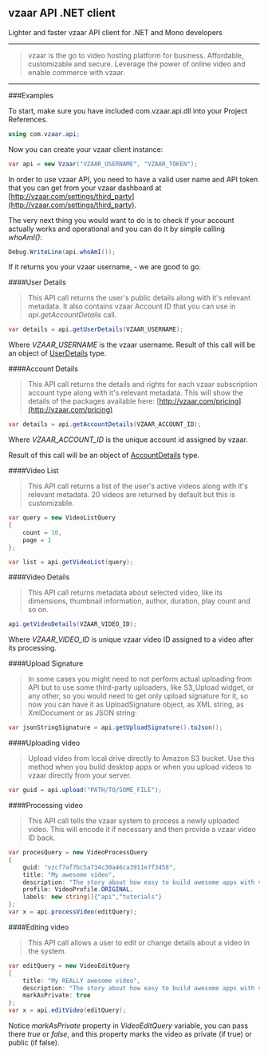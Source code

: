 vzaar API .NET client
---
Lighter and faster vzaar API client for .NET and Mono developers

---

>vzaar is the go to video hosting platform for business. Affordable, customizable and secure. Leverage the power of online video and enable commerce with vzaar.

----

###Examples


To start, make sure you have included com.vzaar.api.dll into your Project References.

```csharp
using com.vzaar.api;
```
Now you can create your vzaar client instance:

```csharp
var api = new Vzaar("VZAAR_USERNAME", "VZAAR_TOKEN");
```
In order to use vzaar API, you need to have a valid user name and API token that you can get from your vzaar dashboard at [http://vzaar.com/settings/third_party](http://vzaar.com/settings/third_party).

The very next thing you would want to do is to check if your account actually works and operational and you can do it by simple calling _whoAmI()_:

```csharp
Debug.WriteLine(api.whoAmI());
```

If it returns you your vzaar username, - we are good to go.

####User Details

>This API call returns the user's public details along with it's relevant metadata. It also contains vzaar Account ID that you can use in _api.getAccountDetails_ call.

```csharp
var details = api.getUserDetails(VZAAR_USERNAME);
```

Where _VZAAR_USERNAME_ is the vzaar username. Result of this call will be an object of [UserDetails](com.vzaar.api/UserDetails.cs) type.

####Account Details

>This API call returns the details and rights for each vzaar subscription account type along with it's relevant metadata. This will show the details of the packages available here: [http://vzaar.com/pricing](http://vzaar.com/pricing)

```csharp
var details = api.getAccountDetails(VZAAR_ACCOUNT_ID);
```

Where _VZAAR_ACCOUNT_ID_ is the unique account id assigned by vzaar.

Result of this call will be an object of [AccountDetails](com.vzaar.api/AccountDetails.cs) type.

####Video List
>This API call returns a list of the user's active videos along with it's relevant metadata. 20 videos are returned by default but this is customizable.

```csharp
var query = new VideoListQuery
{
	count = 10,
	page = 1
};

var list = api.getVideoList(query);
```

####Video Details

>This API call returns metadata about selected video, like its dimensions, thumbnail information, author, duration, play count and so on.

```csharp
api.getVideoDetails(VZAAR_VIDEO_ID);
```

Where _VZAAR_VIDEO_ID_ is unique vzaar video ID assigned to a video after its processing.

####Upload Signature

>In some cases you might need to not perform actual uploading from API but to use some third-party uploaders, like S3_Upload widget, or any other, so you would need to get only upload signature for it, so now you can have it as UploadSignature object, as XML string, as XmlDocument or as JSON string:

```csharp
var jsonStringSignature = api.getUploadSignature().toJson();
```

####Uploading video

>Upload video from local drive directly to Amazon S3 bucket. Use this method when you build desktop apps or when you upload videos to vzaar directly from your server.

```csharp
var guid = api.upload("PATH/TO/SOME_FILE");
```

####Processing video
>This API call tells the vzaar system to process a newly uploaded video. This will encode it if necessary and then provide a vzaar video ID back.

```csharp
var procesQuery = new VideoProcessQuery
{
	guid: "vzcf7af7bc5a734c30a46ca3911e7f3458",
	title: "My awesome video",
	description: "The story about how easy to build awesome apps with vzaar API",
	profile: VideoProfile.ORIGINAL,
	labels: new string[]{"api","tutorials"}
};
var x = api.processVideo(editQuery);
```

####Editing video
>This API call allows a user to edit or change details about a video in the system.

```csharp
var editQuery = new VideoEditQuery
{
	title: "My REALLY awesome video",
	description: "The story about how easy to build awesome apps with vzaar API",
	markAsPrivate: true
};
var x = api.editVideo(editQuery);
```

Notice _markAsPrivate_ property in _VideoEditQuery_ variable, you can pass there _true_ or _false_, and this property marks the video as private (if true) or public (if false).
